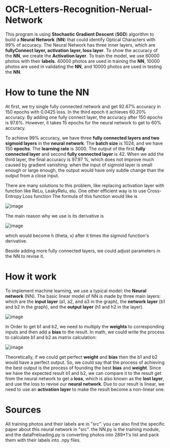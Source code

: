 # OCR-Letters-Recognition-Nerual-Network
This program is using **Stochastic Gradient Descent** (**SGD**) algorithm to build a **Neural Network** (**NN**) that could identify Optical Characters with 99% of accuracy. The Neural Network has three inner layers, which are **fullyConnect layer, activation layer, loss layer**. To show the accuracy of the **NN**, we create the **Activation layer**. To train the model, we use 60000 photos with their **labels**. 40000 photos are used in training the **NN**, 10000 photos are used in validating the **NN**, and 10000 photos are used in testing the **NN**.

# How to tune the NN 
At first, we try single fully connected network and get 92.67% accuracy in 150 epochs with 0.0425 loss. In the third epoch it achieves 60.20% accuracy. By adding one fully connect layer, the accuracy after 150 epochs is 97.6%. However, it takes 15 epochs for the neural network to get to 60% accuracy. 

To achieve 99% accuracy, we have three **fully connected layers and two sigmoid layers** in the **neural network**. The **batch size** is 1024, and we have 150 **epochs**. The **learning rate** is 3000. The output of the first **fully connected layer** and second **fully connected layer** is 42. When we add the third layer, the final accuracy is 97.97 %, which does not improve much caused by gradient vanishing: when the input of sigmoid layer is small enough or large enough, the output would have only subtle change than the output from a close input.  

There are many solutions to this problem, like replacing activation layer with function like ReLu, LeakyRelu, elu. One other efficient way is to use Cross-Entropy Loss function The formula of this function would like is 

![image](https://user-images.githubusercontent.com/72623963/137162056-c27605f1-eff0-4069-a521-ef53428e4614.png)


The main reason why we use is its derivative is 
 
![image](https://user-images.githubusercontent.com/72623963/137162082-d7b69637-f90f-4bfd-af4f-bbd0b44ffeab.png)


which would become h (theta, x) after it times the sigmoid function's derivative.

Beside adding more fully connected layers, we could adjust parameters in the NN to revise it. 
 
# How it work
To implement machine learning, we use a typical model: the **Neural network** (NN). The basic linear model of NN is made by three main layers: which are the **input layer** (a1, a2, and a3 in the graph), the **network layer** (b1 and b2 in the graph), and the **output layer** (h1 and h2 in the layer). 

 ![image](https://user-images.githubusercontent.com/72623963/136716765-1bc07548-03ee-48c2-80c4-089d85a6907a.png)

In Order to get b1 and b2, we need to multiply the **weights** to corresponding inputs and then add a **bias** to the result. In math, we could write the process to calculate b1 and b2 as matrix calculation: 
 
![image](https://user-images.githubusercontent.com/72623963/136716784-8f13a4e6-a14d-4869-a4e7-3a2241f746db.png)

Theoretically, if we could get perfect **weight** and **bias** then the b1 and b2 would have a perfect output. So, we could say that the process of achieving the best output is the process of founding the best **bias** and **weight**. Since we have the expected result b1 and b2, we can compare it to the result get from the neural network to get a **loss**, which is also known as the **lost layer**, and use the loss to revise our **neural network**. Due to our result is linear, we need to use an **activation layer** to make the result become a non-linear one.

# Sources
All training photos and their labels are in "src". you can also find the specific paper about this neural network in "src".
the NN.py is the training module, and the dataPreloading.py is converting photos into 289*1's list and pack them with their labels into .npy files. 
